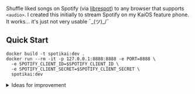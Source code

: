 Shuffle liked songs on Spotify (via [librespot](https://github.com/librespot-org/librespot)) to any browser that supports `<audio>`.
I created this initially to stream Spotify on my KaiOS feature phone.
It works... it's just not very usable ¯\_(ツ)_/¯

## Quick Start

```
docker build -t spotikai:dev .
docker run --rm -it -p 127.0.0.1:8888:8888 -e PORT=8888 \
  -e SPOTIFY_CLIENT_ID=$SPOTIFY_CLIENT_ID \
  -e SPOTIFY_CLIENT_SECRET=$SPOTIFY_CLIENT_SECRET \
  spotikai:dev
```

<details>
  <summary>Ideas for improvement</summary>
  <ul>
    <li>Show something on the screen... anything... (<a href="https://github.com/veatik90/spotify-playlists-kaios/tree/master/src">this project</a> looks pretty nice)</li>
    <li>Playback contols—not sure how this would work since librespot seems to get pretty far ahead of Spotify Connect</li>
    <li>Stream PCM frames directly via WebSockets to avoid MP3 overhead and volatile connection (see <a href="https://github.com/audiojs
">audiojs</a>)</li>
    <li>Server should be in Rust and implement <a href="https://docs.rs/librespot-playback/0.1.3/librespot_playback/audio_backend/trait.Sink.html">Sink</a> directly without subprocess overhead</li>
    <li>KaiOS supports ad monetization: https://www.kaiostech.com/developer-faq/ https://www.kaiads.com/publishers/sdk.html</li>
  </ul>
</details>
